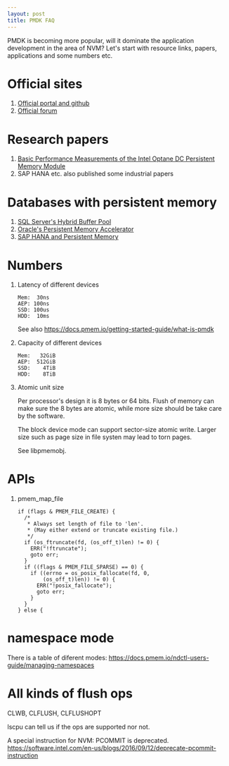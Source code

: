 ```yaml
---
layout: post
title: PMDK FAQ
---
```


PMDK is becoming more popular, will it dominate the application development in the area of NVM? Let's start with resource links, papers, applications and some numbers etc.

# Official sites

1.  [Official portal and github](https://pmem.io)
2.  [Official forum](https://groups.google.com/forum/#!forum/pmem)

# Research papers

1. [Basic Performance Measurements of the Intel Optane DC Persistent Memory Module](https://arxiv.org/abs/1903.05714)
1. SAP HANA etc. also published some industrial papers

# Databases with persistent memory

1.  [SQL Server's Hybrid Buffer Pool](https://docs.microsoft.com/en-us/sql/database-engine/configure-windows/hybrid-buffer-pool?view=sqlallproducts-allversions)
2.  [Oracle's Persistent Memory Accelerator](https://blogs.oracle.com/exadata/persistent-memory-accelerator)
3.  [SAP HANA and Persistent Memory](https://blogs.saphana.com/2018/11/29/sap-hana-persistent-memory/)

# Numbers

1.  Latency of different devices
    
        Mem:  30ns
        AEP: 100ns
        SSD: 100us
        HDD:  10ms
    
    See also <https://docs.pmem.io/getting-started-guide/what-is-pmdk>

2.  Capacity of different devices
    
        Mem:   32GiB
        AEP:  512GiB
        SSD:    4TiB
        HDD:    8TiB

3.  Atomic unit size
    
    Per processor's design it is 8 bytes or 64 bits. Flush of memory can make
    sure the 8 bytes are atomic, while more size should be take care by the
    software.
    
    The block device mode can support sector-size atomic write. Larger size
    such as page size in file systen may lead to torn pages.
    
    See libpmemobj.


# APIs

1.  pmem\_map\_file
    
        if (flags & PMEM_FILE_CREATE) {                                          
          /*                                                                     
           * Always set length of file to 'len'.                                 
           * (May either extend or truncate existing file.)                      
           */                                                                    
          if (os_ftruncate(fd, (os_off_t)len) != 0) {                            
            ERR("!ftruncate");                                                   
            goto err;                                                            
          }                                                                      
          if ((flags & PMEM_FILE_SPARSE) == 0) {                                 
            if ((errno = os_posix_fallocate(fd, 0,                               
        	    (os_off_t)len)) != 0) {                                      
              ERR("!posix_fallocate");                                           
              goto err;                                                          
            }                                                                    
          }                                                                      
        } else {


# namespace mode

There is a table of diferent modes: <https://docs.pmem.io/ndctl-users-guide/managing-namespaces>


# All kinds of flush ops

CLWB, CLFLUSH, CLFLUSHOPT

lscpu can tell us if the ops are supported nor not.

A special instruction for NVM: PCOMMIT is deprecated.
<https://software.intel.com/en-us/blogs/2016/09/12/deprecate-pcommit-instruction>

